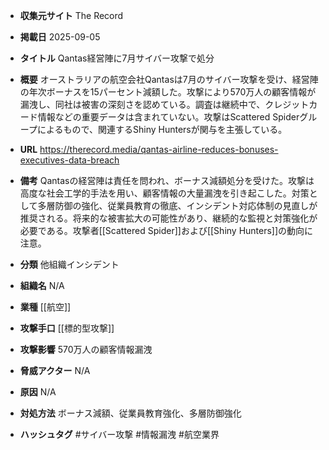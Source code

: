 - **収集元サイト**
The Record

- **掲載日**
2025-09-05

- **タイトル**
Qantas経営陣に7月サイバー攻撃で処分

- **概要**
オーストラリアの航空会社Qantasは7月のサイバー攻撃を受け、経営陣の年次ボーナスを15パーセント減額した。攻撃により570万人の顧客情報が漏洩し、同社は被害の深刻さを認めている。調査は継続中で、クレジットカード情報などの重要データは含まれていない。攻撃はScattered Spiderグループによるもので、関連するShiny Huntersが関与を主張している。

- **URL**
https://therecord.media/qantas-airline-reduces-bonuses-executives-data-breach

- **備考**
Qantasの経営陣は責任を問われ、ボーナス減額処分を受けた。攻撃は高度な社会工学的手法を用い、顧客情報の大量漏洩を引き起こした。対策として多層防御の強化、従業員教育の徹底、インシデント対応体制の見直しが推奨される。将来的な被害拡大の可能性があり、継続的な監視と対策強化が必要である。攻撃者[[Scattered Spider]]および[[Shiny Hunters]]の動向に注意。

- **分類**
他組織インシデント

- **組織名**
N/A

- **業種**
[[航空]]

- **攻撃手口**
[[標的型攻撃]]

- **攻撃影響**
570万人の顧客情報漏洩

- **脅威アクター**
N/A

- **原因**
N/A

- **対処方法**
ボーナス減額、従業員教育強化、多層防御強化

- **ハッシュタグ**
#サイバー攻撃 #情報漏洩 #航空業界
